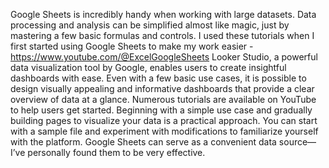 Google Sheets is incredibly handy when working with large datasets. Data processing and analysis can be simplified almost like magic, just by mastering a few basic formulas and controls. I used these tutorials when I first started using Google Sheets to make my work easier - https://www.youtube.com/@ExcelGoogleSheets
Looker Studio, a powerful data visualization tool by Google, enables users to create insightful dashboards with ease. Even with a few basic use cases, it is possible to design visually appealing and informative dashboards that provide a clear overview of data at a glance. Numerous tutorials are available on YouTube to help users get started. Beginning with a simple use case and gradually building pages to visualize your data is a practical approach. You can start with a sample file and experiment with modifications to familiarize yourself with the platform. Google Sheets can serve as a convenient data source—I’ve personally found them to be very effective.
